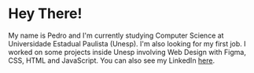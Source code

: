 # Hey There!

My name is Pedro and I'm currently studying Computer Science at Universidade Estadual Paulista (Unesp). I'm also looking for my first job. I worked on some projects inside Unesp involving Web Design with Figma, CSS, HTML and JavaScript. You can also see my LinkedIn [here](https://www.linkedin.com/in/pedro-bruce/).
